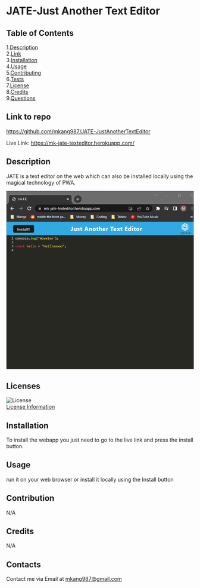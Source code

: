 # JATE-Just Another Text Editor

## Table of Contents

1.[Description](#Description)  
2.[Link](#Link)  
3.[Installation](#Installation)  
4.[Usage](#Usage)  
5.[Contributing](#Contributing)  
6.[Tests](#Tests)  
7.[License](#License)  
8.[Credits](#Credits)  
9.[Questions](#Contacts)

## Link to repo

https://github.com/mkang987/JATE-JustAnotherTextEditor

Live Link: https://mk-jate-texteditor.herokuapp.com/

## Description

JATE is a text editor on the web which can also be installed locally using the magical technology of PWA.

![Sample Image](./assets/img/sample1.png)

## Licenses

![License](https://img.shields.io/badge/license-MIT-green)  
[License Information](./generatedLicense.md)

## Installation

To install the webapp you just need to go to the live link and press the install button.

## Usage

run it on your web browser or install it locally using the Install button

## Contribution

N/A

## Credits

N/A

## Contacts

Contact me via Email at mkang987@gmail.com
